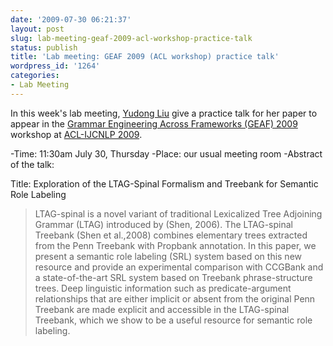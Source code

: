 ```yaml
---
date: '2009-07-30 06:21:37'
layout: post
slug: lab-meeting-geaf-2009-acl-workshop-practice-talk
status: publish
title: 'Lab meeting: GEAF 2009 (ACL workshop) practice talk'
wordpress_id: '1264'
categories:
- Lab Meeting
---
```



In this week's lab meeting, [Yudong Liu](http://www.cs.sfu.ca/~yudongl/personal/) give a practice talk for her paper to appear in the [Grammar Engineering Across Frameworks (GEAF) 2009](http://www.issco.unige.ch/en/events/workshop/GEAF09/) workshop at [ACL-IJCNLP 2009](http://www.acl-ijcnlp-2009.org/). 

-Time: 11:30am July 30, Thursday
-Place: our usual meeting room
-Abstract of the talk:

Title: Exploration of the LTAG-Spinal Formalism and Treebank for Semantic Role Labeling

> LTAG-spinal is a novel variant of traditional Lexicalized Tree Adjoining Grammar (LTAG) introduced by (Shen, 2006). The LTAG-spinal Treebank (Shen et al.,2008) combines elementary trees extracted from the Penn Treebank with Propbank annotation. In this paper, we present a semantic role labeling (SRL) system based on this new resource and provide an experimental comparison with CCGBank and a state-of-the-art SRL system based on Treebank phrase-structure trees. Deep linguistic information such as predicate-argument relationships that are either implicit or absent from the original Penn Treebank are made explicit and accessible in the LTAG-spinal Treebank, which we show to be a useful resource for semantic role labeling.


